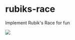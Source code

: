# rubiks-race

Implement Rubik's Race for fun

<img src=https://images-na.ssl-images-amazon.com/images/I/916x3kvjirL._AC_SX679_.jpg>
